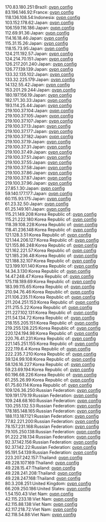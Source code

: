 170.83.180.251:Brazil: [ovpn config](vpn/170_83_180_251.ovpn)  
83.196.146.92:France: [ovpn config](vpn/83_196_146_92.ovpn)  
118.136.108.54:Indonesia: [ovpn config](vpn/118_136_108_54.ovpn)  
103.152.178.62:Japan: [ovpn config](vpn/103_152_178_62.ovpn)  
106.159.116.186:Japan: [ovpn config](vpn/106_159_116_186.ovpn)  
112.69.91.36:Japan: [ovpn config](vpn/112_69_91_36.ovpn)  
114.16.18.46:Japan: [ovpn config](vpn/114_16_18_46.ovpn)  
115.31.15.26:Japan: [ovpn config](vpn/115_31_15_26.ovpn)  
118.15.73.95:Japan: [ovpn config](vpn/118_15_73_95.ovpn)  
124.211.192.57:Japan: [ovpn config](vpn/124_211_192_57.ovpn)  
124.214.70.151:Japan: [ovpn config](vpn/124_214_70_151.ovpn)  
126.217.201.240:Japan: [ovpn config](vpn/126_217_201_240.ovpn)  
126.77.139.139:Japan: [ovpn config](vpn/126_77_139_139.ovpn)  
133.32.135.102:Japan: [ovpn config](vpn/133_32_135_102.ovpn)  
133.32.225.179:Japan: [ovpn config](vpn/133_32_225_179.ovpn)  
14.132.55.42:Japan: [ovpn config](vpn/14_132_55_42.ovpn)  
153.201.29.244:Japan: [ovpn config](vpn/153_201_29_244.ovpn)  
180.197.156.19:Japan: [ovpn config](vpn/180_197_156_19.ovpn)  
182.171.30.33:Japan: [ovpn config](vpn/182_171_30_33.ovpn)  
193.114.25.44:Japan: [ovpn config](vpn/193_114_25_44.ovpn)  
219.100.37.104:Japan: [ovpn config](vpn/219_100_37_104.ovpn)  
219.100.37.105:Japan: [ovpn config](vpn/219_100_37_105.ovpn)  
219.100.37.107:Japan: [ovpn config](vpn/219_100_37_107.ovpn)  
219.100.37.13:Japan: [ovpn config](vpn/219_100_37_13.ovpn)  
219.100.37.177:Japan: [ovpn config](vpn/219_100_37_177.ovpn)  
219.100.37.182:Japan: [ovpn config](vpn/219_100_37_182.ovpn)  
219.100.37.19:Japan: [ovpn config](vpn/219_100_37_19.ovpn)  
219.100.37.31:Japan: [ovpn config](vpn/219_100_37_31.ovpn)  
219.100.37.49:Japan: [ovpn config](vpn/219_100_37_49.ovpn)  
219.100.37.51:Japan: [ovpn config](vpn/219_100_37_51.ovpn)  
219.100.37.55:Japan: [ovpn config](vpn/219_100_37_55.ovpn)  
219.100.37.58:Japan: [ovpn config](vpn/219_100_37_58.ovpn)  
219.100.37.86:Japan: [ovpn config](vpn/219_100_37_86.ovpn)  
219.100.37.87:Japan: [ovpn config](vpn/219_100_37_87.ovpn)  
219.100.37.96:Japan: [ovpn config](vpn/219_100_37_96.ovpn)  
27.85.1.30:Japan: [ovpn config](vpn/27_85_1_30.ovpn)  
59.140.177.177:Japan: [ovpn config](vpn/59_140_177_177.ovpn)  
60.115.93.175:Japan: [ovpn config](vpn/60_115_93_175.ovpn)  
61.23.32.50:Japan: [ovpn config](vpn/61_23_32_50.ovpn)  
61.25.149.161:Japan: [ovpn config](vpn/61_25_149_161.ovpn)  
115.21.149.208:Korea Republic of: [ovpn config](vpn/115_21_149_208.ovpn)  
115.21.222.180:Korea Republic of: [ovpn config](vpn/115_21_222_180.ovpn)  
118.39.108.228:Korea Republic of: [ovpn config](vpn/118_39_108_228.ovpn)  
118.41.236.148:Korea Republic of: [ovpn config](vpn/118_41_236_148.ovpn)  
121.128.3.51:Korea Republic of: [ovpn config](vpn/121_128_3_51.ovpn)  
121.144.206.127:Korea Republic of: [ovpn config](vpn/121_144_206_127.ovpn)  
121.155.86.248:Korea Republic of: [ovpn config](vpn/121_155_86_248.ovpn)  
121.162.221.57:Korea Republic of: [ovpn config](vpn/121_162_221_57.ovpn)  
121.185.236.48:Korea Republic of: [ovpn config](vpn/121_185_236_48.ovpn)  
121.188.32.107:Korea Republic of: [ovpn config](vpn/121_188_32_107.ovpn)  
123.199.101.140:Korea Republic of: [ovpn config](vpn/123_199_101_140.ovpn)  
14.34.3.130:Korea Republic of: [ovpn config](vpn/14_34_3_130.ovpn)  
14.47.248.47:Korea Republic of: [ovpn config](vpn/14_47_248_47.ovpn)  
175.118.189.69:Korea Republic of: [ovpn config](vpn/175_118_189_69.ovpn)  
183.99.115.65:Korea Republic of: [ovpn config](vpn/183_99_115_65.ovpn)  
210.94.76.46:Korea Republic of: [ovpn config](vpn/210_94_76_46.ovpn)  
211.106.235.11:Korea Republic of: [ovpn config](vpn/211_106_235_11.ovpn)  
211.204.251.153:Korea Republic of: [ovpn config](vpn/211_204_251_153.ovpn)  
211.215.5.22:Korea Republic of: [ovpn config](vpn/211_215_5_22.ovpn)  
211.227.102.131:Korea Republic of: [ovpn config](vpn/211_227_102_131.ovpn)  
211.54.134.72:Korea Republic of: [ovpn config](vpn/211_54_134_72.ovpn)  
218.155.205.151:Korea Republic of: [ovpn config](vpn/218_155_205_151.ovpn)  
219.255.128.225:Korea Republic of: [ovpn config](vpn/219_255_128_225.ovpn)  
220.124.194.98:Korea Republic of: [ovpn config](vpn/220_124_194_98.ovpn)  
220.76.41.231:Korea Republic of: [ovpn config](vpn/220_76_41_231.ovpn)  
221.145.251.155:Korea Republic of: [ovpn config](vpn/221_145_251_155.ovpn)  
222.119.6.4:Korea Republic of: [ovpn config](vpn/222_119_6_4.ovpn)  
222.235.7.210:Korea Republic of: [ovpn config](vpn/222_235_7_210.ovpn)  
39.124.99.108:Korea Republic of: [ovpn config](vpn/39_124_99_108.ovpn)  
58.126.16.227:Korea Republic of: [ovpn config](vpn/58_126_16_227.ovpn)  
59.23.69.194:Korea Republic of: [ovpn config](vpn/59_23_69_194.ovpn)  
60.196.68.226:Korea Republic of: [ovpn config](vpn/60_196_68_226.ovpn)  
61.255.26.99:Korea Republic of: [ovpn config](vpn/61_255_26_99.ovpn)  
61.75.60.114:Korea Republic of: [ovpn config](vpn/61_75_60_114.ovpn)  
109.126.36.250:Russian Federation: [ovpn config](vpn/109_126_36_250.ovpn)  
109.191.179.19:Russian Federation: [ovpn config](vpn/109_191_179_19.ovpn)  
109.248.68.160:Russian Federation: [ovpn config](vpn/109_248_68_160.ovpn)  
130.255.132.53:Russian Federation: [ovpn config](vpn/130_255_132_53.ovpn)  
178.185.148.165:Russian Federation: [ovpn config](vpn/178_185_148_165.ovpn)  
188.113.187.121:Russian Federation: [ovpn config](vpn/188_113_187_121.ovpn)  
77.82.221.200:Russian Federation: [ovpn config](vpn/77_82_221_200.ovpn)  
78.157.231.168:Russian Federation: [ovpn config](vpn/78_157_231_168.ovpn)  
79.105.250.138:Russian Federation: [ovpn config](vpn/79_105_250_138.ovpn)  
91.222.218.134:Russian Federation: [ovpn config](vpn/91_222_218_134.ovpn)  
92.37.142.156:Russian Federation: [ovpn config](vpn/92_37_142_156.ovpn)  
92.37.142.22:Russian Federation: [ovpn config](vpn/92_37_142_22.ovpn)  
95.191.54.139:Russian Federation: [ovpn config](vpn/95_191_54_139.ovpn)  
223.207.242.157:Thailand: [ovpn config](vpn/223_207_242_157.ovpn)  
49.228.107.169:Thailand: [ovpn config](vpn/49_228_107_169.ovpn)  
49.228.15.47:Thailand: [ovpn config](vpn/49_228_15_47.ovpn)  
49.228.241.208:Thailand: [ovpn config](vpn/49_228_241_208.ovpn)  
49.228.247.168:Thailand: [ovpn config](vpn/49_228_247_168.ovpn)  
80.3.208.251:United Kingdom: [ovpn config](vpn/80_3_208_251.ovpn)  
66.209.250.186:United States: [ovpn config](vpn/66_209_250_186.ovpn)  
1.54.150.43:Viet Nam: [ovpn config](vpn/1_54_150_43.ovpn)  
42.115.233.18:Viet Nam: [ovpn config](vpn/42_115_233_18.ovpn)  
42.115.88.138:Viet Nam: [ovpn config](vpn/42_115_88_138.ovpn)  
42.117.218.72:Viet Nam: [ovpn config](vpn/42_117_218_72.ovpn)  
42.118.54.88:Viet Nam: [ovpn config](vpn/42_118_54_88.ovpn)  
